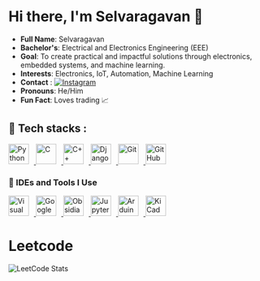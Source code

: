 # Hi there, I'm Selvaragavan 👋

- **Full Name**: Selvaragavan  
- **Bachelor's**: Electrical and Electronics Engineering (EEE)  
- **Goal**: To create practical and impactful solutions through electronics, embedded systems, and machine learning.  
- **Interests**: Electronics, IoT, Automation, Machine Learning  
- **Contact** : [![Instagram](https://img.shields.io/badge/Instagram-%40selvaragavan7398-E4405F?style=flat&logo=instagram&logoColor=white)](https://instagram.com/selvaragavan7398)
- **Pronouns**: He/Him  
- **Fun Fact**: Loves trading 📈

## 🧠 Tech stacks : 

<p align="left">
    <a href="https://www.python.org/" target="_blank">
        <img src="https://cdn.jsdelivr.net/gh/devicons/devicon/icons/python/python-original.svg" width="40" alt="Python" style="margin-right: 10px;" />
    </a>
    <a href="https://en.wikipedia.org/wiki/C_(programming_language)" target="_blank">
        <img src="https://cdn.jsdelivr.net/gh/devicons/devicon/icons/c/c-original.svg" width="40" alt="C" style="margin-right: 10px;" />
    </a>
    <a href="https://en.wikipedia.org/wiki/C%2B%2B" target="_blank">
        <img src="https://cdn.jsdelivr.net/gh/devicons/devicon/icons/cplusplus/cplusplus-original.svg" width="40" alt="C++" style="margin-right: 10px;" />
    </a>
    <a href="https://www.djangoproject.com/" target="_blank">
        <img src="https://cdn.jsdelivr.net/gh/devicons/devicon/icons/django/django-plain.svg" width="40" alt="Django" style="margin-right: 10px;" />
    </a>
    <a href="https://git-scm.com/" target="_blank">
        <img src="https://cdn.jsdelivr.net/gh/devicons/devicon/icons/git/git-original.svg" width="40" alt="Git" style="margin-right: 10px;" />
    </a>
    <a href="https://github.com/" target="_blank">
        <img src="https://cdn.jsdelivr.net/gh/devicons/devicon/icons/github/github-original.svg" width="40" alt="GitHub" style="margin-right: 10px;" />
    </a>

<h3>🧰 IDEs and Tools I Use</h3>
<p align="left">
    <a href="https://code.visualstudio.com/" target="_blank">
        <img src="https://cdn.jsdelivr.net/gh/devicons/devicon/icons/visualstudio/visualstudio-plain.svg" width="40" alt="Visual Studio Code" style="margin-right: 10px;" />
    </a>
    <a href="https://colab.research.google.com/" target="_blank">
        <img src="https://upload.wikimedia.org/wikipedia/commons/thumb/d/d0/Google_Colaboratory_SVG_Logo.svg/1200px-Google_Colaboratory_SVG_Logo.svg.png" width="40" alt="Google Colab" style="margin-right: 10px;" />
    </a>
    <a href="https://obsidian.md/" target="_blank">
        <img src="https://upload.wikimedia.org/wikipedia/commons/thumb/1/10/2023_Obsidian_logo.svg/2048px-2023_Obsidian_logo.svg.png" width="40" alt="Obsidian" style="margin-right: 10px;" />
    </a>
    <a href="https://jupyter.org/" target="_blank">
        <img src="https://cdn.jsdelivr.net/gh/devicons/devicon/icons/jupyter/jupyter-original.svg" width="40" alt="Jupyter Notebook" style="margin-right: 10px;" />
    </a>
    <a href="https://www.arduino.cc/en/software" target="_blank">
        <img src="https://encrypted-tbn0.gstatic.com/images?q=tbn:ANd9GcQbLwGaUPs8Y0qU08pDvMWqJmjyu20ErcjJ9g&s" width="40" alt="Arduino IDE" style="margin-right: 10px;" />
    </a>
    <a href="https://kicad.org/" target="_blank">
        <img src="https://encrypted-tbn0.gstatic.com/images?q=tbn:ANd9GcSqUjQ9rlSw1clfGB1GUUmdEGJVKSBsc8iKXg&s" width="40" alt="KiCad" style="margin-right: 10px;" />
    </a>
</p>

# Leetcode
![LeetCode Stats](https://leetcard.jacoblin.cool/A6WtWT7PMr?theme=catppuccinMocha&font=Vollkorn%20SC)
